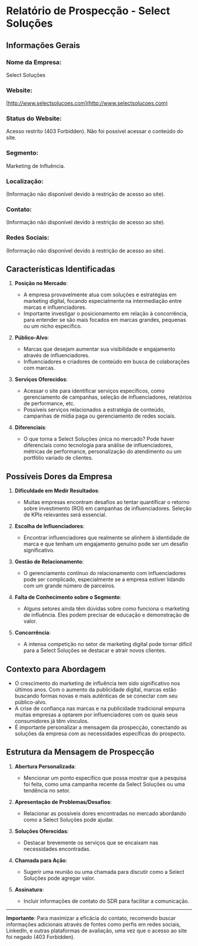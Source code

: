 # Relatório de Prospecção - Select Soluções

## Informações Gerais

### Nome da Empresa:
Select Soluções

### Website:
[http://www.selectsolucoes.com](http://www.selectsolucoes.com)

### Status do Website:
Acesso restrito (403 Forbidden). Não foi possível acessar o conteúdo do site.

### Segmento:
Marketing de Influência.

### Localização:
(Informação não disponível devido à restrição de acesso ao site).

### Contato:
(Informação não disponível devido à restrição de acesso ao site).

### Redes Sociais:
(Informação não disponível devido à restrição de acesso ao site).

## Características Identificadas

1. **Posição no Mercado**:
   - A empresa provavelmente atua com soluções e estratégias em marketing digital, focando especialmente na intermediação entre marcas e influenciadores.
   - Importante investigar o posicionamento em relação à concorrência, para entender se são mais focados em marcas grandes, pequenas ou um nicho específico.

2. **Público-Alvo**:
   - Marcas que desejam aumentar sua visibilidade e engajamento através de influenciadores.
   - Influenciadores e criadores de conteúdo em busca de colaborações com marcas.

3. **Serviços Oferecidos**:
   - Acessar o site para identificar serviços específicos, como gerenciamento de campanhas, seleção de influenciadores, relatórios de performance, etc.
   - Possíveis serviços relacionados a estratégia de conteúdo, campanhas de mídia paga ou gerenciamento de redes sociais.

4. **Diferenciais**:
   - O que torna a Select Soluções única no mercado? Pode haver diferenciais como tecnologia para análise de influenciadores, métricas de performance, personalização do atendimento ou um portfólio variado de clientes.

## Possíveis Dores da Empresa

1. **Dificuldade em Medir Resultados**:
   - Muitas empresas encontram desafios ao tentar quantificar o retorno sobre investimento (ROI) em campanhas de influenciadores. Seleção de KPIs relevantes será essencial.

2. **Escolha de Influenciadores**:
   - Encontrar influenciadores que realmente se alinhem à identidade de marca e que tenham um engajamento genuíno pode ser um desafio significativo.

3. **Gestão de Relacionamento**:
   - O gerenciamento contínuo do relacionamento com influenciadores pode ser complicado, especialmente se a empresa estiver lidando com um grande número de parceiros.

4. **Falta de Conhecimento sobre o Segmento**:
   - Alguns setores ainda têm dúvidas sobre como funciona o marketing de influência. Eles podem precisar de educação e demonstração de valor.

5. **Concorrência**:
   - A intensa competição no setor de marketing digital pode tornar difícil para a Select Soluções se destacar e atrair novos clientes.

## Contexto para Abordagem

- O crescimento do marketing de influência tem sido significativo nos últimos anos. Com o aumento da publicidade digital, marcas estão buscando formas novas e mais autênticas de se conectar com seu público-alvo.
- A crise de confiança nas marcas e na publicidade tradicional empurra muitas empresas a optarem por influenciadores com os quais seus consumidores já têm vínculos.
- É importante personalizar a mensagem da prospecção, conectando as soluções da empresa com as necessidades específicas do prospecto.

## Estrutura da Mensagem de Prospecção

1. **Abertura Personalizada**:
   - Mencionar um ponto específico que possa mostrar que a pesquisa foi feita, como uma campanha recente da Select Soluções ou uma tendência no setor.

2. **Apresentação de Problemas/Desafios**:
   - Relacionar as possíveis dores encontradas no mercado abordando como a Select Soluções pode ajudar.

3. **Soluções Oferecidas**:
   - Destacar brevemente os serviços que se encaixam nas necessidades encontradas.

4. **Chamada para Ação**:
   - Sugerir uma reunião ou uma chamada para discutir como a Select Soluções pode agregar valor.

5. **Assinatura**:
   - Incluir informações de contato do SDR para facilitar a comunicação.

---

**Importante**: Para maximizar a eficácia do contato, recomendo buscar informações adicionais através de fontes como perfis em redes sociais, LinkedIn, e outras plataformas de avaliação, uma vez que o acesso ao site foi negado (403 Forbidden).